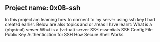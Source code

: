 ## Project name:  0x0B-ssh
In this project am learning how to connect to my server using ssh key 
I had created earlier. Below are also topics and or areas I have learnt:
	What is a (physical) server
	What is a (virtual) server
	SSH essentials
	SSH Config File
	Public Key Authentication for SSH
	How Secure Shell Works

